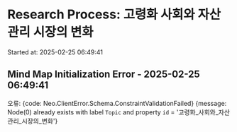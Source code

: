 # Research Process: 고령화 사회와 자산관리 시장의 변화
Started at: 2025-02-25 06:49:41


## Mind Map Initialization Error - 2025-02-25 06:49:41
오류: {code: Neo.ClientError.Schema.ConstraintValidationFailed} {message: Node(0) already exists with label `Topic` and property `id` = '고령화_사회와_자산관리_시장의_변화'}
